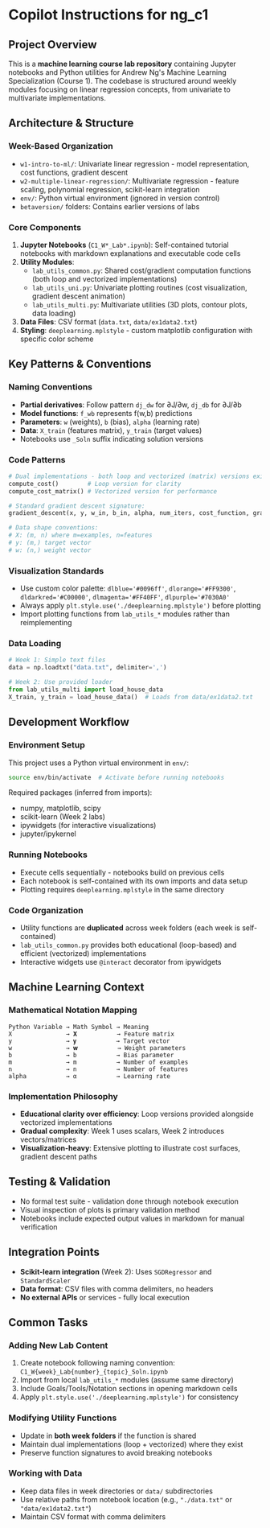 # Copilot Instructions for ng_c1

## Project Overview
This is a **machine learning course lab repository** containing Jupyter notebooks and Python utilities for Andrew Ng's Machine Learning Specialization (Course 1). The codebase is structured around weekly modules focusing on linear regression concepts, from univariate to multivariate implementations.

## Architecture & Structure

### Week-Based Organization
- `w1-intro-to-ml/`: Univariate linear regression - model representation, cost functions, gradient descent
- `w2-multiple-linear-regression/`: Multivariate regression - feature scaling, polynomial regression, scikit-learn integration
- `env/`: Python virtual environment (ignored in version control)
- `betaversion/` folders: Contains earlier versions of labs

### Core Components
1. **Jupyter Notebooks** (`C1_W*_Lab*.ipynb`): Self-contained tutorial notebooks with markdown explanations and executable code cells
2. **Utility Modules**:
   - `lab_utils_common.py`: Shared cost/gradient computation functions (both loop and vectorized implementations)
   - `lab_utils_uni.py`: Univariate plotting routines (cost visualization, gradient descent animation)
   - `lab_utils_multi.py`: Multivariate utilities (3D plots, contour plots, data loading)
3. **Data Files**: CSV format (`data.txt`, `data/ex1data2.txt`)
4. **Styling**: `deeplearning.mplstyle` - custom matplotlib configuration with specific color scheme

## Key Patterns & Conventions

### Naming Conventions
- **Partial derivatives**: Follow pattern `dj_dw` for ∂J/∂w, `dj_db` for ∂J/∂b
- **Model functions**: `f_wb` represents f(w,b) predictions
- **Parameters**: `w` (weights), `b` (bias), `alpha` (learning rate)
- **Data**: `X_train` (features matrix), `y_train` (target values)
- Notebooks use `_Soln` suffix indicating solution versions

### Code Patterns
```python
# Dual implementations - both loop and vectorized (matrix) versions exist:
compute_cost()        # Loop version for clarity
compute_cost_matrix() # Vectorized version for performance

# Standard gradient descent signature:
gradient_descent(x, y, w_in, b_in, alpha, num_iters, cost_function, gradient_function)

# Data shape conventions:
# X: (m, n) where m=examples, n=features
# y: (m,) target vector
# w: (n,) weight vector
```

### Visualization Standards
- Use custom color palette: `dlblue='#0096ff'`, `dlorange='#FF9300'`, `dldarkred='#C00000'`, `dlmagenta='#FF40FF'`, `dlpurple='#7030A0'`
- Always apply `plt.style.use('./deeplearning.mplstyle')` before plotting
- Import plotting functions from `lab_utils_*` modules rather than reimplementing

### Data Loading
```python
# Week 1: Simple text files
data = np.loadtxt("data.txt", delimiter=',')

# Week 2: Use provided loader
from lab_utils_multi import load_house_data
X_train, y_train = load_house_data()  # Loads from data/ex1data2.txt
```

## Development Workflow

### Environment Setup
This project uses a Python virtual environment in `env/`:
```bash
source env/bin/activate  # Activate before running notebooks
```

Required packages (inferred from imports):
- numpy, matplotlib, scipy
- scikit-learn (Week 2 labs)
- ipywidgets (for interactive visualizations)
- jupyter/ipykernel

### Running Notebooks
- Execute cells sequentially - notebooks build on previous cells
- Each notebook is self-contained with its own imports and data setup
- Plotting requires `deeplearning.mplstyle` in the same directory

### Code Organization
- Utility functions are **duplicated** across week folders (each week is self-contained)
- `lab_utils_common.py` provides both educational (loop-based) and efficient (vectorized) implementations
- Interactive widgets use `@interact` decorator from ipywidgets

## Machine Learning Context

### Mathematical Notation Mapping
```
Python Variable → Math Symbol → Meaning
X               → 𝐗           → Feature matrix
y               → 𝐲           → Target vector
w               → 𝐰           → Weight parameters
b               → b           → Bias parameter
m               → m           → Number of examples
n               → n           → Number of features
alpha           → α           → Learning rate
```

### Implementation Philosophy
- **Educational clarity over efficiency**: Loop versions provided alongside vectorized implementations
- **Gradual complexity**: Week 1 uses scalars, Week 2 introduces vectors/matrices
- **Visualization-heavy**: Extensive plotting to illustrate cost surfaces, gradient descent paths

## Testing & Validation
- No formal test suite - validation done through notebook execution
- Visual inspection of plots is primary validation method
- Notebooks include expected output values in markdown for manual verification

## Integration Points
- **Scikit-learn integration** (Week 2): Uses `SGDRegressor` and `StandardScaler`
- **Data format**: CSV files with comma delimiters, no headers
- **No external APIs** or services - fully local execution

## Common Tasks

### Adding New Lab Content
1. Create notebook following naming convention: `C1_W{week}_Lab{number}_{topic}_Soln.ipynb`
2. Import from local `lab_utils_*` modules (assume same directory)
3. Include Goals/Tools/Notation sections in opening markdown cells
4. Apply `plt.style.use('./deeplearning.mplstyle')` for consistency

### Modifying Utility Functions
- Update in **both week folders** if the function is shared
- Maintain dual implementations (loop + vectorized) where they exist
- Preserve function signatures to avoid breaking notebooks

### Working with Data
- Keep data files in week directories or `data/` subdirectories
- Use relative paths from notebook location (e.g., `"./data.txt"` or `"data/ex1data2.txt"`)
- Maintain CSV format with comma delimiters

